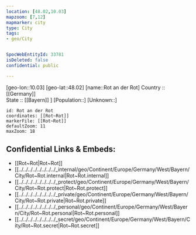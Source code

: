 ```yaml
---
location: [48.02,10.03] 
mapzoom: [7,12] 
mapmarker: city 
type: City
tags:
- geo/City


SpocWebEntityId: 33781
isDeleted: false
confidential: public

---
```

[geo-lon::10.03] 
[geo-lat::48.02] 
[name::Rot an der Rot] 
Country :: [[Germany]]  
State :: [[Bayern]] ] 
[Population::] 
[Unknown::] 


```leaflet
id: Rot an der Rot
coordinates: [[Rot~Rot]] 
markerFile: [[Rot~Rot]] 
defaultZoom: 11 
maxZoom: 18
```


## Confidential Links & Embeds: 
- [[Rot~Rot|Rot~Rot]] 
- [[../../../../../../../../_internal/geo/Continent/Europe/Germany/West/Bayern/City/Rot~Rot.internal|Rot~Rot.internal]] 
- [[../../../../../../../../_protect/geo/Continent/Europe/Germany/West/Bayern/City/Rot~Rot.protect|Rot~Rot.protect]] 
- [[../../../../../../../../_private/geo/Continent/Europe/Germany/West/Bayern/City/Rot~Rot.private|Rot~Rot.private]] 
- [[../../../../../../../../_personal/geo/Continent/Europe/Germany/West/Bayern/City/Rot~Rot.personal|Rot~Rot.personal]] 
- [[../../../../../../../../_secret/geo/Continent/Europe/Germany/West/Bayern/City/Rot~Rot.secret|Rot~Rot.secret]] 
